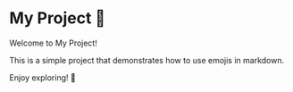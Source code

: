 # My Project :rocket:

Welcome to My Project!

This is a simple project that demonstrates how to use emojis in markdown.

Enjoy exploring! :partying_face:
